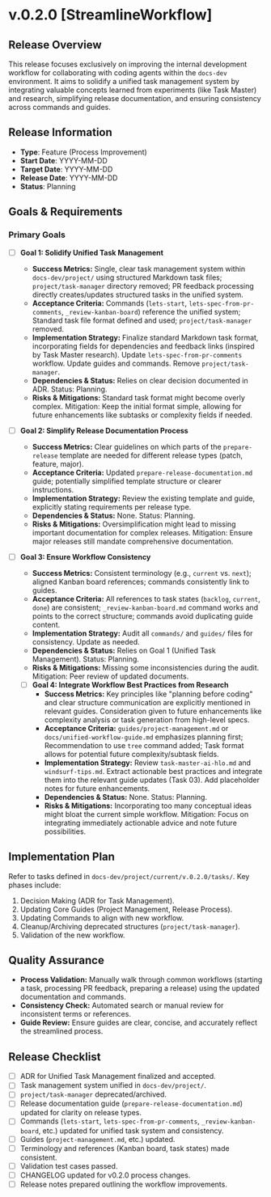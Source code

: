 # v.0.2.0 [StreamlineWorkflow]

## Release Overview
This release focuses exclusively on improving the internal development workflow for collaborating with coding agents within the `docs-dev` environment. It aims to solidify a unified task management system by integrating valuable concepts learned from experiments (like Task Master) and research, simplifying release documentation, and ensuring consistency across commands and guides.

## Release Information
- **Type**: Feature (Process Improvement)
- **Start Date**: YYYY-MM-DD
- **Target Date**: YYYY-MM-DD
- **Release Date**: YYYY-MM-DD
- **Status**: Planning

## Goals &amp; Requirements
### Primary Goals
- [ ] **Goal 1: Solidify Unified Task Management**
  - **Success Metrics:** Single, clear task management system within `docs-dev/project/` using structured Markdown task files; `project/task-manager` directory removed; PR feedback processing directly creates/updates structured tasks in the unified system.
  - **Acceptance Criteria:** Commands (`lets-start`, `lets-spec-from-pr-comments`, `_review-kanban-board`) reference the unified system; Standard task file format defined and used; `project/task-manager` removed.
  - **Implementation Strategy:** Finalize standard Markdown task format, incorporating fields for dependencies and feedback links (inspired by Task Master research). Update `lets-spec-from-pr-comments` workflow. Update guides and commands. Remove `project/task-manager`.
  - **Dependencies &amp; Status:** Relies on clear decision documented in ADR. Status: Planning.
  - **Risks &amp; Mitigations:** Standard task format might become overly complex. Mitigation: Keep the initial format simple, allowing for future enhancements like subtasks or complexity fields if needed.

- [ ] **Goal 2: Simplify Release Documentation Process**
  - **Success Metrics:** Clear guidelines on which parts of the `prepare-release` template are needed for different release types (patch, feature, major).
  - **Acceptance Criteria:** Updated `prepare-release-documentation.md` guide; potentially simplified template structure or clearer instructions.
  - **Implementation Strategy:** Review the existing template and guide, explicitly stating requirements per release type.
  - **Dependencies &amp; Status:** None. Status: Planning.
  - **Risks &amp; Mitigations:** Oversimplification might lead to missing important documentation for complex releases. Mitigation: Ensure major releases still mandate comprehensive documentation.

- [ ] **Goal 3: Ensure Workflow Consistency**
  - **Success Metrics:** Consistent terminology (e.g., `current` vs. `next`); aligned Kanban board references; commands consistently link to guides.
  - **Acceptance Criteria:** All references to task states (`backlog`, `current`, `done`) are consistent; `_review-kanban-board.md` command works and points to the correct structure; commands avoid duplicating guide content.
  - **Implementation Strategy:** Audit all `commands/` and `guides/` files for consistency. Update as needed.
  - **Dependencies &amp; Status:** Relies on Goal 1 (Unified Task Management). Status: Planning.
  - **Risks &amp; Mitigations:** Missing some inconsistencies during the audit. Mitigation: Peer review of updated documents.
  - [ ] **Goal 4: Integrate Workflow Best Practices from Research**
    - **Success Metrics:** Key principles like "planning before coding" and clear structure communication are explicitly mentioned in relevant guides. Consideration given to future enhancements like complexity analysis or task generation from high-level specs.
    - **Acceptance Criteria:** `guides/project-management.md` or `docs/unified-workflow-guide.md` emphasizes planning first; Recommendation to use `tree` command added; Task format allows for potential future complexity/subtask fields.
    - **Implementation Strategy:** Review `task-master-ai-hlo.md` and `windsurf-tips.md`. Extract actionable best practices and integrate them into the relevant guide updates (Task 03). Add placeholder notes for future enhancements.
    - **Dependencies &amp; Status:** None. Status: Planning.
    - **Risks &amp; Mitigations:** Incorporating too many conceptual ideas might bloat the current simple workflow. Mitigation: Focus on integrating immediately actionable advice and note future possibilities.

## Implementation Plan
Refer to tasks defined in `docs-dev/project/current/v.0.2.0/tasks/`. Key phases include:
1.  Decision Making (ADR for Task Management).
2.  Updating Core Guides (Project Management, Release Process).
3.  Updating Commands to align with new workflow.
4.  Cleanup/Archiving deprecated structures (`project/task-manager`).
5.  Validation of the new workflow.

## Quality Assurance
- **Process Validation:** Manually walk through common workflows (starting a task, processing PR feedback, preparing a release) using the updated documentation and commands.
- **Consistency Check:** Automated search or manual review for inconsistent terms or references.
- **Guide Review:** Ensure guides are clear, concise, and accurately reflect the streamlined process.

## Release Checklist
- [ ] ADR for Unified Task Management finalized and accepted.
- [ ] Task management system unified in `docs-dev/project/`.
- [ ] `project/task-manager` deprecated/archived.
- [ ] Release documentation guide (`prepare-release-documentation.md`) updated for clarity on release types.
- [ ] Commands (`lets-start`, `lets-spec-from-pr-comments`, `_review-kanban-board`, etc.) updated for unified task system and consistency.
- [ ] Guides (`project-management.md`, etc.) updated.
- [ ] Terminology and references (Kanban board, task states) made consistent.
- [ ] Validation test cases passed.
- [ ] CHANGELOG updated for v0.2.0 process changes.
- [ ] Release notes prepared outlining the workflow improvements.